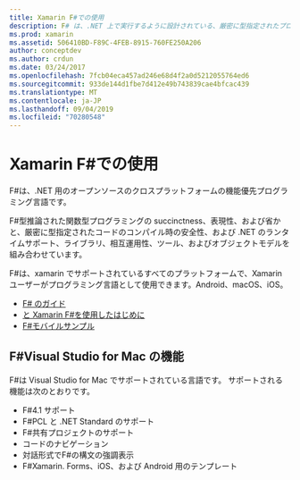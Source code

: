 ```yaml
---
title: Xamarin F#での使用
description: F# は、.NET 上で実行するように設計されている、厳密に型指定されたプログラミング言語です。 このドキュメントでは、その機能の概要と、で構築されたF#サンプルへのリンクを示します。
ms.prod: xamarin
ms.assetid: 506410BD-F89C-4FEB-8915-760FE250A206
author: conceptdev
ms.author: crdun
ms.date: 03/24/2017
ms.openlocfilehash: 7fcb04eca457ad246e68d4f2a0d5212055764ed6
ms.sourcegitcommit: 933de144d1fbe7d412e49b743839cae4bfcac439
ms.translationtype: MT
ms.contentlocale: ja-JP
ms.lasthandoff: 09/04/2019
ms.locfileid: "70280548"
---
```

# <a name="using-f-with-xamarin"></a>Xamarin F#での使用

F#は、.NET 用のオープンソースのクロスプラットフォームの機能優先プログラミング言語です。

F#型推論された関数型プログラミングの succinctness、表現性、および省かと、厳密に型指定されたコードのコンパイル時の安全性、および .NET のランタイムサポート、ライブラリ、相互運用性、ツール、およびオブジェクトモデルを組み合わせています。

F#は、xamarin でサポートされているすべてのプラットフォームで、Xamarin ユーザーがプログラミング言語として使用できます。Android、macOS、iOS。

- [F# のガイド](https://docs.microsoft.com/dotnet/fsharp/)
- [と Xamarin F#を使用したはじめに](overview.md)
- [F#モバイルサンプル](samples.md)

## <a name="f-features-in-visual-studio-for-mac"></a>F#Visual Studio for Mac の機能

F#は Visual Studio for Mac でサポートされている言語です。 サポートされる機能は次のとおりです。

- F#4.1 サポート
- F#PCL と .NET Standard のサポート
- F#共有プロジェクトのサポート
- コードのナビゲーション
- 対話形式でF#の構文の強調表示
- F#Xamarin. Forms、iOS、および Android 用のテンプレート
